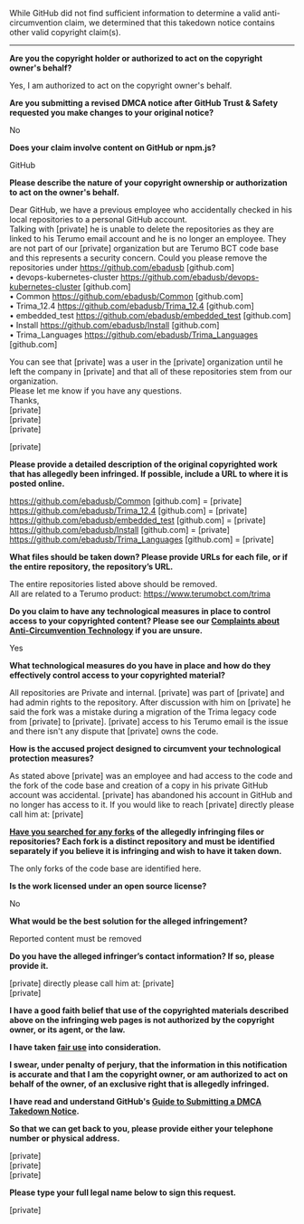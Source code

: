 While GitHub did not find sufficient information to determine a valid anti-circumvention claim, we determined that this takedown notice contains other valid copyright claim(s).

---

**Are you the copyright holder or authorized to act on the copyright owner's behalf?**

Yes, I am authorized to act on the copyright owner's behalf.

**Are you submitting a revised DMCA notice after GitHub Trust & Safety requested you make changes to your original notice?**

No

**Does your claim involve content on GitHub or npm.js?**

GitHub

**Please describe the nature of your copyright ownership or authorization to act on the owner's behalf.**

Dear GitHub, we have a previous employee who accidentally checked in his local repositories to a personal GitHub account.  
Talking with [private] he is unable to delete the repositories as they are linked to his Terumo email account and he is no longer an employee. They are not part of our [private] organization but are Terumo BCT code base and this represents a security concern.
Could you please remove the repositories under https://github.com/ebadusb [github.com]  
• devops-kubernetes-cluster https://github.com/ebadusb/devops-kubernetes-cluster [github.com]  
• Common https://github.com/ebadusb/Common [github.com]  
• Trima_12.4 https://github.com/ebadusb/Trima_12.4 [github.com]  
• embedded_test https://github.com/ebadusb/embedded_test [github.com]  
• Install https://github.com/ebadusb/Install [github.com]  
• Trima_Languages https://github.com/ebadusb/Trima_Languages [github.com]  

You can see that [private] was a user in the [private] organization until he left the company in [private] and that all of these repositories stem from our organization.  
Please let me know if you have any questions.  
Thanks,  
[private]  
[private]  
[private]  

[private]  

**Please provide a detailed description of the original copyrighted work that has allegedly been infringed. If possible, include a URL to where it is posted online.**

https://github.com/ebadusb/Common [github.com] = [private]  
https://github.com/ebadusb/Trima_12.4 [github.com] = [private]  
https://github.com/ebadusb/embedded_test [github.com] = [private]  
https://github.com/ebadusb/Install [github.com] = [private]  
https://github.com/ebadusb/Trima_Languages [github.com] = [private]  

**What files should be taken down? Please provide URLs for each file, or if the entire repository, the repository’s URL.**

The entire repositories listed above should be removed.  
All are related to a Terumo product: https://www.terumobct.com/trima

**Do you claim to have any technological measures in place to control access to your copyrighted content? Please see our <a href="https://docs.github.com/articles/guide-to-submitting-a-dmca-takedown-notice#complaints-about-anti-circumvention-technology">Complaints about Anti-Circumvention Technology</a> if you are unsure.**

Yes

**What technological measures do you have in place and how do they effectively control access to your copyrighted material?**

All repositories are Private and internal. [private] was part of [private] and had admin rights to the repository.
After discussion with him on [private] he said the fork was a mistake during a migration of the Trima legacy code from [private] to [private].
[private] access to his Terumo email is the issue and there isn't any dispute that [private] owns the code.

**How is the accused project designed to circumvent your technological protection measures?**

As stated above [private] was an employee and had access to the code and the fork of the code base and creation of a copy in his private GitHub account was accidental. [private] has abandoned his account in GitHub and no longer has access to it.
If you would like to reach [private] directly please call him at: [private]

**<a href="https://docs.github.com/articles/dmca-takedown-policy#b-what-about-forks-or-whats-a-fork">Have you searched for any forks</a> of the allegedly infringing files or repositories? Each fork is a distinct repository and must be identified separately if you believe it is infringing and wish to have it taken down.**

The only forks of the code base are identified here.

**Is the work licensed under an open source license?**

No

**What would be the best solution for the alleged infringement?**

Reported content must be removed

**Do you have the alleged infringer’s contact information? If so, please provide it.**

[private] directly please call him at: [private]  
[private]

**I have a good faith belief that use of the copyrighted materials described above on the infringing web pages is not authorized by the copyright owner, or its agent, or the law.**

**I have taken <a href="https://www.lumendatabase.org/topics/22">fair use</a> into consideration.**

**I swear, under penalty of perjury, that the information in this notification is accurate and that I am the copyright owner, or am authorized to act on behalf of the owner, of an exclusive right that is allegedly infringed.**

**I have read and understand GitHub's <a href="https://docs.github.com/articles/guide-to-submitting-a-dmca-takedown-notice/">Guide to Submitting a DMCA Takedown Notice</a>.**

**So that we can get back to you, please provide either your telephone number or physical address.**

[private]  
[private]  
[private]  

**Please type your full legal name below to sign this request.**

[private]

